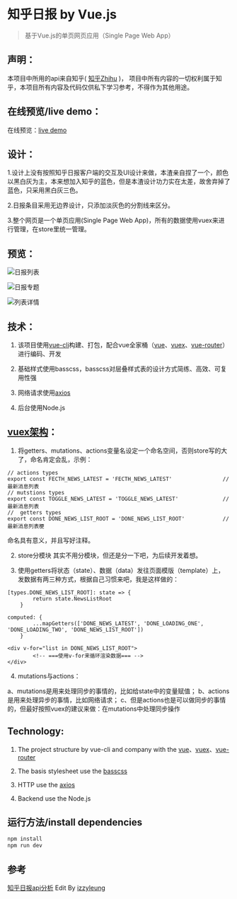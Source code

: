 # 知乎日报 by Vue.js

> 基于Vue.js的单页网页应用（Single Page Web App）

## 声明：
本项目中所用的api来自知乎( [知乎Zhihu](http://www.zhihu.com/) )， 项目中所有内容的一切权利属于知乎，本项目所有内容及代码仅供私下学习参考，不得作为其他用途。

## 在线预览/live demo：
在线预览：[live demo](http://lovestreet.leanapp.cn/zhihu/#/)

## 设计：
1.设计上没有按照知乎日报客户端的交互及UI设计来做，本渣亲自捏了一个，颜色以黑白灰为主，本来想加入知乎的蓝色，但是本渣设计功力实在太差，故舍弃掉了蓝色，只采用黑白灰三色。

2.日报条目采用无边界设计，只添加淡灰色的分割线来区分。

3.整个网页是一个单页应用(Single Page Web App)，所有的数据使用vuex来进行管理，在store里统一管理。

## 预览：
![日报列表](http://upload-images.jianshu.io/upload_images/3261015-5fed39fa95e6a680.png?imageMogr2/auto-orient/strip%7CimageView2/2/w/1240)

![日报专题](http://upload-images.jianshu.io/upload_images/3261015-7cc80745e558f778.png?imageMogr2/auto-orient/strip%7CimageView2/2/w/1240)

![列表详情](http://upload-images.jianshu.io/upload_images/3261015-af689615eee201e9.png?imageMogr2/auto-orient/strip%7CimageView2/2/w/1240)

## 技术：
1. 该项目使用[vue-cli](https://github.com/vuejs/vue-cli)构建、打包，配合vue全家桶（[vue](https://github.com/vuejs/vue)、[vuex](https://github.com/vuejs/vuex)、[vue-router](https://github.com/vuejs/vue-router)）进行编码、开发

2. 基础样式使用basscss，basscss对层叠样式表的设计方式简练、高效、可复用性强

3. 网络请求使用[axios](https://github.com/mzabriskie/axios)

4. 后台使用Node.js

## [vuex架构](https://github.com/pomelo-chuan/Zhihu-Daily-Vue.js/blob/master/src/vuex/modules/zhihudata.js)：
1. 将getters、mutations、actions变量名设定一个命名空间，否则store写的大了，命名肯定会乱，示例：
```
// actions types
export const FECTH_NEWS_LATEST = 'FECTH_NEWS_LATEST'                // 最新消息列表
// mutstions types
export const TOGGLE_NEWS_LATEST = 'TOGGLE_NEWS_LATEST'              // 最新消息列表
//  getters types
export const DONE_NEWS_LIST_ROOT = 'DONE_NEWS_LIST_ROOT'            // 最新消息列表梗
```
命名具有意义，并且写好注释。

2. store分模块
其实不用分模块，但还是分一下吧，为后续开发着想。

3. 使用getters将状态（state）、数据（data）发往页面模版（template）上，发数据有两三种方式，根据自己习惯来吧，我是这样做的：
```
[types.DONE_NEWS_LIST_ROOT]: state => {
        return state.NewsListRoot
    }
```
```
computed: {
		...mapGetters(['DONE_NEWS_LATEST', 'DONE_LOADING_ONE', 'DONE_LOADING_TWO', 'DONE_NEWS_LIST_ROOT'])
	}
```
```
<div v-for="list in DONE_NEWS_LIST_ROOT">
		<!-- ===使用v-for来循环渲染数据=== -->
</div>
```

4. mutations与actions：

a、mutations是用来处理同步的事情的，比如给state中的变量赋值；
b、actions是用来处理异步的事情，比如网络请求；
c、但是actions也是可以做同步的事情的，但最好按照vuex的建议来做：在mutations中处理同步操作


## Technology:

1. The project structure by vue-cli and company with the [vue](https://github.com/vuejs/vue)、[vuex](https://github.com/vuejs/vuex)、[vue-router](https://github.com/vuejs/vue-router)

2. The basis stylesheet use the [basscss](https://github.com/basscss/basscss)

3. HTTP use the [axios](https://github.com/mzabriskie/axios)
 
4. Backend use the Node.js
 

## 运行方法/install dependencies

``` bash
npm install
npm run dev

```

## 参考
[知乎日报api分析](https://github.com/izzyleung/ZhihuDailyPurify/wiki/%E7%9F%A5%E4%B9%8E%E6%97%A5%E6%8A%A5-API-%E5%88%86%E6%9E%90) Edit By [izzyleung](https://github.com/izzyleung)
